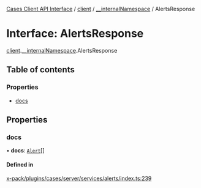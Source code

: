 [Cases Client API Interface](../README.md) / [client](../modules/client.md) / [\_\_internalNamespace](../modules/client.__internalNamespace.md) / AlertsResponse

# Interface: AlertsResponse

[client](../modules/client.md).[__internalNamespace](../modules/client.__internalNamespace.md).AlertsResponse

## Table of contents

### Properties

- [docs](client.__internalNamespace.AlertsResponse.md#docs)

## Properties

### docs

• **docs**: [`Alert`](client.__internalNamespace.Alert.md)[]

#### Defined in

[x-pack/plugins/cases/server/services/alerts/index.ts:239](https://github.com/elastic/kibana/blob/06b0f975f60/x-pack/plugins/cases/server/services/alerts/index.ts#L239)
